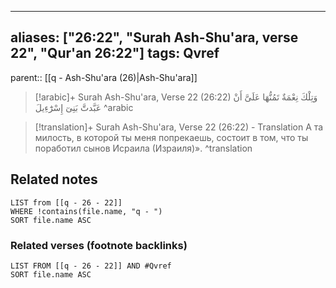 
---
aliases: ["26:22", "Surah Ash-Shu'ara, verse 22", "Qur'an 26:22"]
tags: Qvref
---

parent:: [[q - Ash-Shu'ara (26)|Ash-Shu'ara]]

> [!arabic]+ Surah Ash-Shu'ara, Verse 22 (26:22)
> <span class="quran-arabic">وَتِلْكَ نِعْمَةٌ تَمُنُّهَا عَلَىَّ أَنْ عَبَّدتَّ بَنِىٓ إِسْرَٰٓءِيلَ</span>
^arabic

> [!translation]+ Surah Ash-Shu'ara, Verse 22 (26:22) - Translation
> А та милость, в которой ты меня попрекаешь, состоит в том, что ты поработил сынов Исраила (Израиля)».
^translation



## Related notes
```dataview
LIST from [[q - 26 - 22]]
WHERE !contains(file.name, "q - ")
SORT file.name ASC
```

### Related verses (footnote backlinks)
```dataview
LIST FROM [[q - 26 - 22]] AND #Qvref
SORT file.name ASC
```

